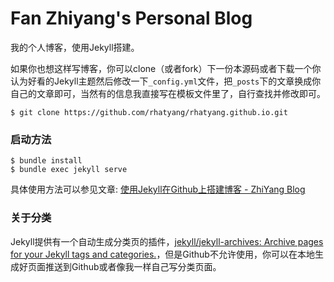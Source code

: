 # Fan Zhiyang's Personal Blog

我的个人博客，使用Jekyll搭建。

如果你也想这样写博客，你可以clone（或者fork）下一份本源码或者下载一个你认为好看的Jekyll主题然后修改一下`_config.yml`文件，把`_posts`下的文章换成你自己的文章即可，当然有的信息我直接写在模板文件里了，自行查找并修改即可。

```
$ git clone https://github.com/rhatyang/rhatyang.github.io.git
```

### 启动方法

```
$ bundle install
$ bundle exec jekyll serve
```

具体使用方法可以参见文章: [使用Jekyll在Github上搭建博客 - ZhiYang Blog](https://fanzhiyang.com/blog/use-jekyll-build-blog-on-github/)

### 关于分类

Jekyll提供有一个自动生成分类页的插件，[jekyll/jekyll-archives: Archive pages for your Jekyll tags and categories.](https://github.com/jekyll/jekyll-archives)，但是Github不允许使用，你可以在本地生成好页面推送到Github或者像我一样自己写分类页面。